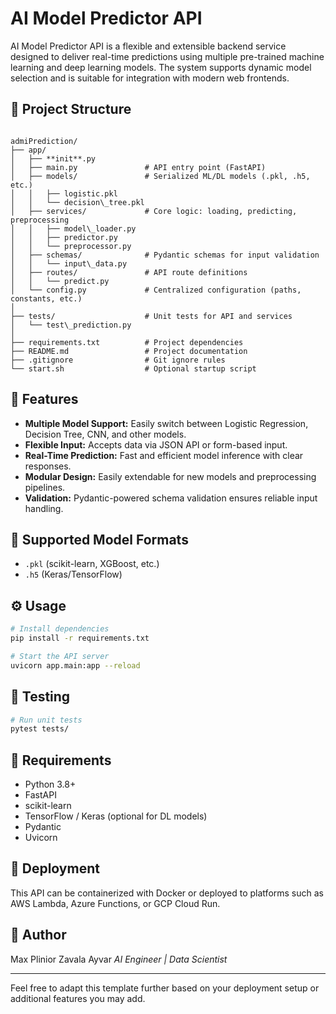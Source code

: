 # AI Model Predictor API

AI Model Predictor API is a flexible and extensible backend service designed to deliver real-time predictions using multiple pre-trained machine learning and deep learning models. The system supports dynamic model selection and is suitable for integration with modern web frontends.

## 📁 Project Structure

```

admiPrediction/
├── app/
│   ├── **init**.py
│   ├── main.py               # API entry point (FastAPI)
│   ├── models/               # Serialized ML/DL models (.pkl, .h5, etc.)
│   │   ├── logistic.pkl
│   │   └── decision\_tree.pkl
│   ├── services/             # Core logic: loading, predicting, preprocessing
│   │   ├── model\_loader.py
│   │   ├── predictor.py
│   │   └── preprocessor.py
│   ├── schemas/              # Pydantic schemas for input validation
│   │   └── input\_data.py
│   ├── routes/               # API route definitions
│   │   └── predict.py
│   └── config.py             # Centralized configuration (paths, constants, etc.)
│
├── tests/                    # Unit tests for API and services
│   └── test\_prediction.py
│
├── requirements.txt          # Project dependencies
├── README.md                 # Project documentation
├── .gitignore                # Git ignore rules
└── start.sh                  # Optional startup script

````

## 🚀 Features

- **Multiple Model Support:** Easily switch between Logistic Regression, Decision Tree, CNN, and other models.
- **Flexible Input:** Accepts data via JSON API or form-based input.
- **Real-Time Prediction:** Fast and efficient model inference with clear responses.
- **Modular Design:** Easily extendable for new models and preprocessing pipelines.
- **Validation:** Pydantic-powered schema validation ensures reliable input handling.

## 🧠 Supported Model Formats

- `.pkl` (scikit-learn, XGBoost, etc.)
- `.h5` (Keras/TensorFlow)

## ⚙️ Usage

```bash
# Install dependencies
pip install -r requirements.txt

# Start the API server
uvicorn app.main:app --reload
````

## 🧪 Testing

```bash
# Run unit tests
pytest tests/
```

## 📌 Requirements

* Python 3.8+
* FastAPI
* scikit-learn
* TensorFlow / Keras (optional for DL models)
* Pydantic
* Uvicorn

## 📂 Deployment

This API can be containerized with Docker or deployed to platforms such as AWS Lambda, Azure Functions, or GCP Cloud Run.

## 👤 Author

Max Plinior Zavala Ayvar
*AI Engineer | Data Scientist*

---

Feel free to adapt this template further based on your deployment setup or additional features you may add.

```
